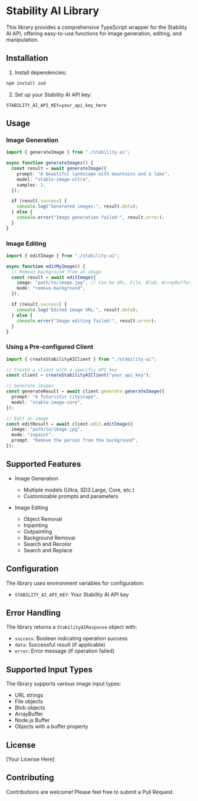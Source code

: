 # Stability AI Library

This library provides a comprehensive TypeScript wrapper for the Stability AI API, offering easy-to-use functions for image generation, editing, and manipulation.

## Installation

1. Install dependencies:

```bash
npm install zod
```

2. Set up your Stability AI API key:

```
STABILITY_AI_API_KEY=your_api_key_here
```

## Usage

### Image Generation

```typescript
import { generateImage } from "./stability-ai";

async function generateImages() {
  const result = await generateImage({
    prompt: "A beautiful landscape with mountains and a lake",
    model: "stable-image-ultra",
    samples: 2,
  });

  if (result.success) {
    console.log("Generated images:", result.data);
  } else {
    console.error("Image generation failed:", result.error);
  }
}
```

### Image Editing

```typescript
import { editImage } from "./stability-ai";

async function editMyImage() {
  // Remove background from an image
  const result = await editImage({
    image: "path/to/image.jpg", // Can be URL, File, Blob, ArrayBuffer, or Buffer
    mode: "remove-background",
  });

  if (result.success) {
    console.log("Edited image URL:", result.data);
  } else {
    console.error("Image editing failed:", result.error);
  }
}
```

### Using a Pre-configured Client

```typescript
import { createStabilityAIClient } from "./stability-ai";

// Create a client with a specific API key
const client = createStabilityAIClient("your_api_key");

// Generate images
const generateResult = await client.generate.generateImage({
  prompt: "A futuristic cityscape",
  model: "stable-image-core",
});

// Edit an image
const editResult = await client.edit.editImage({
  image: "path/to/image.jpg",
  mode: "inpaint",
  prompt: "Remove the person from the background",
});
```

## Supported Features

- Image Generation

  - Multiple models (Ultra, SD3 Large, Core, etc.)
  - Customizable prompts and parameters

- Image Editing
  - Object Removal
  - Inpainting
  - Outpainting
  - Background Removal
  - Search and Recolor
  - Search and Replace

## Configuration

The library uses environment variables for configuration:

- `STABILITY_AI_API_KEY`: Your Stability AI API key

## Error Handling

The library returns a `StabilityAIResponse` object with:

- `success`: Boolean indicating operation success
- `data`: Successful result (if applicable)
- `error`: Error message (if operation failed)

## Supported Input Types

The library supports various image input types:

- URL strings
- File objects
- Blob objects
- ArrayBuffer
- Node.js Buffer
- Objects with a buffer property

## License

[Your License Here]

## Contributing

Contributions are welcome! Please feel free to submit a Pull Request.

